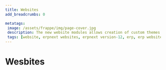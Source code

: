 ```yaml
---
title: Websites
add_breadcrumbs: 0

metatags:
 image: /assets/frappe/img/page-cover.jpg
 description: The new website modules allows creation of custom themes with improved SEO and page speed.
 tags: [website, erpnext websites, erpnext version-12, erp, erp website feature]
---
```


# Wesbites